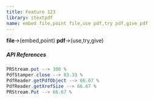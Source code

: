 ```yaml
---
title: Feature 123
library: itextpdf
name: embed file,point file,use pdf,try pdf,give pdf
---
```


**file**->(embed,point) **pdf**->(use,try,give) 

##### API References

```java
PRStream.put --> 100 %
PdfStamper.close --> 83.33 %
PdfReader.getPdfObject --> 66.67 %
PdfReader.getXrefSize --> 66.67 %
PRStream.Put --> 66.67 %
```
